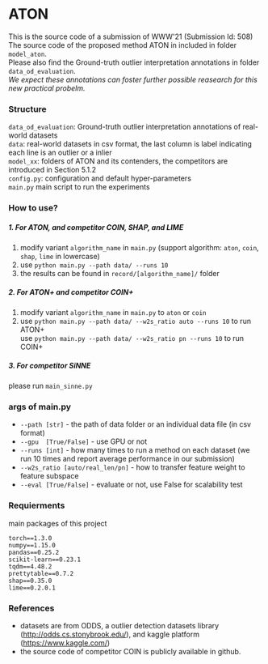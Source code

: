 # ATON

This is the source code of a submission of WWW'21 (Submission Id: 508)  
The source code of the proposed method ATON in included in folder `model_aton`.  
Please also find the Ground-truth outlier interpretation annotations in folder `data_od_evaluation`.   
*We expect these annotations can foster further possible reasearch for this new practical probelm.*



### Structure
`data_od_evaluation`: Ground-truth outlier interpretation annotations of real-world datasets  
`data`: real-world datasets in csv format, the last column is label indicating each line is an outlier or a inlier  
`model_xx`: folders of ATON and its contenders, the competitors are introduced in Section 5.1.2  
`config.py`: configuration and default hyper-parameters  
`main.py` main script to run the experiments

### How to use?
##### 1. For ATON, and competitor COIN, SHAP, and LIME
1. modify variant `algorithm_name` in `main.py` (support algorithm: `aton`, `coin`, `shap`, `lime`  in lowercase)
2. use `python main.py --path data/ --runs 10 `
3. the results can be found in `record/[algorithm_name]/` folder  

##### 2. For ATON+ and competitor COIN+ 
1. modify variant `algorithm_name` in `main.py` to `aton` or `coin`  
2. use `python main.py --path data/ --w2s_ratio auto --runs 10` to run ATON+  
   use `python main.py --path data/ --w2s_ratio pn --runs 10` to run COIN+  

##### 3. For competitor SiNNE
please run `main_sinne.py` 

### args of main.py
- `--path [str]`        - the path of data folder or an individual data file (in csv format)  
- `--gpu  [True/False]` - use GPU or not
- `--runs [int]`         - how many times to run a method on each dataset (we run 10 times and report average performance in our submission)
- `--w2s_ratio [auto/real_len/pn]`  - how to transfer feature weight to feature subspace
- `--eval [True/False]` - evaluate or not, use False for scalability test


### Requierments
main packages of this project  
```
torch==1.3.0
numpy==1.15.0
pandas==0.25.2
scikit-learn==0.23.1
tqdm==4.48.2
prettytable==0.7.2
shap==0.35.0
lime==0.2.0.1
```


### References
- datasets are from ODDS, a outlier detection datasets library (http://odds.cs.stonybrook.edu/), and kaggle platform (https://www.kaggle.com/)
- the source code of competitor COIN is publicly available in github. 
